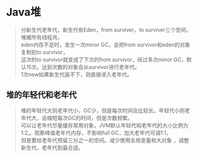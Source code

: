 # Java堆 #

> 分新生代老年代，新生代有Eden，from surviver，to surviver三个空间，堆被所有线程共。   
> eden内存不足时，发生一次minor GC，会把from survivor和eden的对象复制到to survivor，   
> 这次的to survivor就变成了下次的from survivor，经过多次minor GC，默认15次，达到次数的对象会从survivor进行老年代。   
> 1次new如果新生代装不下，则直接进入老年代。

## 堆的年轻代和老年代 ## 

> 堆的年轻代大则老年代小，GC少，但是每次时间会比较长。年轻代小则老年代大，会缩短每次GC的时间，但是次数频繁。   
> 可以让老年代尽量缓存常用对象，JVM默认年轻代和老年代的大小比例为1:2,。观察峰值老年代内存，不影响full GC，加大老年代可调1:1，    
> 但是要给老年代预留三分之一的空间。减少使用全局变量和大对象 ，调整新生代，老年代到最合适。